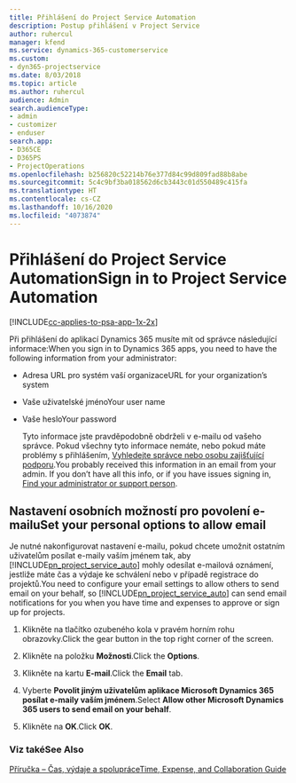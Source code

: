 ```yaml
---
title: Přihlášení do Project Service Automation
description: Postup přihlášení v Project Service
author: ruhercul
manager: kfend
ms.service: dynamics-365-customerservice
ms.custom:
- dyn365-projectservice
ms.date: 8/03/2018
ms.topic: article
ms.author: ruhercul
audience: Admin
search.audienceType:
- admin
- customizer
- enduser
search.app:
- D365CE
- D365PS
- ProjectOperations
ms.openlocfilehash: b256820c52214b76e377d84c99d809fad88b8abe
ms.sourcegitcommit: 5c4c9bf3ba018562d6cb3443c01d550489c415fa
ms.translationtype: HT
ms.contentlocale: cs-CZ
ms.lasthandoff: 10/16/2020
ms.locfileid: "4073874"
---
```

# <a name="sign-in-to-project-service-automation"></a><span data-ttu-id="1e6f9-103">Přihlášení do Project Service Automation</span><span class="sxs-lookup"><span data-stu-id="1e6f9-103">Sign in to Project Service Automation</span></span>

[!INCLUDE[cc-applies-to-psa-app-1x-2x](../includes/cc-applies-to-psa-app-1x-2x.md)]

<span data-ttu-id="1e6f9-104">Při přihlášení do aplikací Dynamics 365 musíte mít od správce následující informace:</span><span class="sxs-lookup"><span data-stu-id="1e6f9-104">When you sign in to Dynamics 365 apps, you need to have the following information from your administrator:</span></span>  
  
- <span data-ttu-id="1e6f9-105">Adresa URL pro systém vaší organizace</span><span class="sxs-lookup"><span data-stu-id="1e6f9-105">URL for your organization’s system</span></span>  
  
- <span data-ttu-id="1e6f9-106">Vaše uživatelské jméno</span><span class="sxs-lookup"><span data-stu-id="1e6f9-106">Your user name</span></span>  
  
- <span data-ttu-id="1e6f9-107">Vaše heslo</span><span class="sxs-lookup"><span data-stu-id="1e6f9-107">Your password</span></span>  
  
  <span data-ttu-id="1e6f9-108">Tyto informace jste pravděpodobně obdrželi v e-mailu od vašeho správce. Pokud všechny tyto informace nemáte, nebo pokud máte problémy s přihlášením, [Vyhledejte správce nebo osobu zajišťující podporu](https://docs.microsoft.com/dynamics365/customerengagement/on-premises/basics/find-administrator-support).</span><span class="sxs-lookup"><span data-stu-id="1e6f9-108">You probably received this information in an email from your admin. If you don’t have all this info, or if you have issues signing in, [Find your administrator or support person](https://docs.microsoft.com/dynamics365/customerengagement/on-premises/basics/find-administrator-support).</span></span>  
  
## <a name="set-your-personal-options-to-allow-email"></a><span data-ttu-id="1e6f9-109">Nastavení osobních možností pro povolení e-mailu</span><span class="sxs-lookup"><span data-stu-id="1e6f9-109">Set your personal options to allow email</span></span>  
 <span data-ttu-id="1e6f9-110">Je nutné nakonfigurovat nastavení e-mailu, pokud chcete umožnit ostatním uživatelům posílat e-maily vaším jménem tak, aby [!INCLUDE[pn_project_service_auto](../includes/pn-project-service-auto.md)] mohly odesílat e-mailová oznámení, jestliže máte čas a výdaje ke schválení nebo v případě registrace do projektů.</span><span class="sxs-lookup"><span data-stu-id="1e6f9-110">You need to configure your email settings to allow others to send email on your behalf, so [!INCLUDE[pn_project_service_auto](../includes/pn-project-service-auto.md)] can send email notifications for you when you have time and expenses to approve or sign up for projects.</span></span>  
  
1.  <span data-ttu-id="1e6f9-111">Klikněte na tlačítko ozubeného kola v pravém horním rohu obrazovky.</span><span class="sxs-lookup"><span data-stu-id="1e6f9-111">Click the gear button in the top right corner of the screen.</span></span>  
  
2.  <span data-ttu-id="1e6f9-112">Klikněte na položku **Možnosti**.</span><span class="sxs-lookup"><span data-stu-id="1e6f9-112">Click the **Options**.</span></span>  
  
3.  <span data-ttu-id="1e6f9-113">Klikněte na kartu **E-mail**.</span><span class="sxs-lookup"><span data-stu-id="1e6f9-113">Click the **Email** tab.</span></span>  
  
4.  <span data-ttu-id="1e6f9-114">Vyberte **Povolit jiným uživatelům aplikace Microsoft Dynamics 365 posílat e-maily vaším jménem**.</span><span class="sxs-lookup"><span data-stu-id="1e6f9-114">Select **Allow other Microsoft Dynamics 365 users to send email on your behalf**.</span></span>  
  
5.  <span data-ttu-id="1e6f9-115">Klikněte na **OK**.</span><span class="sxs-lookup"><span data-stu-id="1e6f9-115">Click **OK**.</span></span>  
  
### <a name="see-also"></a><span data-ttu-id="1e6f9-116">Viz také</span><span class="sxs-lookup"><span data-stu-id="1e6f9-116">See Also</span></span>  
 [<span data-ttu-id="1e6f9-117">Příručka – Čas, výdaje a spolupráce</span><span class="sxs-lookup"><span data-stu-id="1e6f9-117">Time, Expense, and Collaboration Guide</span></span>](../psa/time-expense-collaboration-guide.md)
